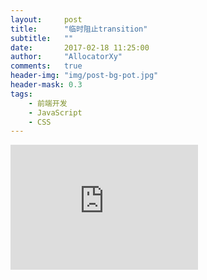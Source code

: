 ```yaml
---
layout:     post
title:      "临时阻止transition"
subtitle:   ""
date:       2017-02-18 11:25:00
author:     "AllocatorXy"
comments:   true
header-img: "img/post-bg-pot.jpg"
header-mask: 0.3
tags:
    - 前端开发
    - JavaScript
    - CSS
---
```

    
<iframe src="https://allocatorxy.github.io/js-demo-slide/" frameborder="0" width="300px" height="200px" scrolling="none"></iframe>
